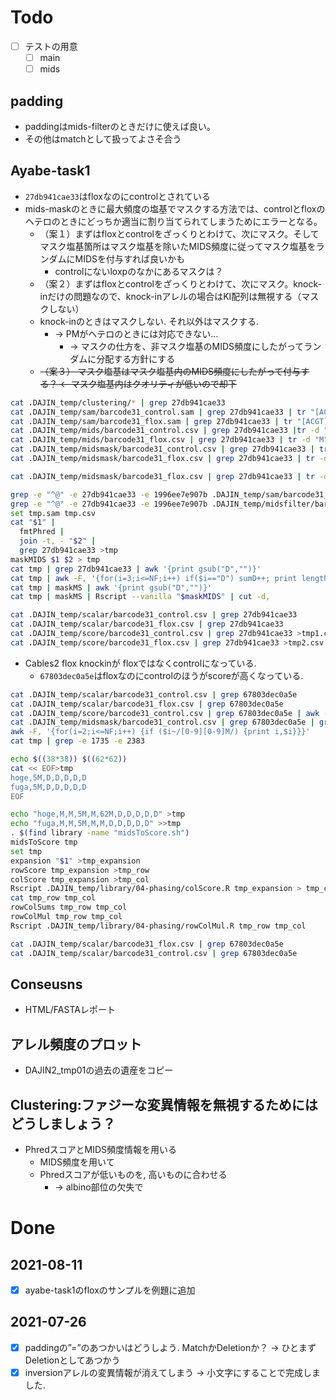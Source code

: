 # Todo

+ [ ] テストの用意
  + [ ] main
  + [ ] mids

## padding

+ paddingはmids-filterのときだけに使えば良い。
+ その他はmatchとして扱ってよさそ合う

## Ayabe-task1

+ `27db941cae33`はfloxなのにcontrolとされている
+ mids-maskのときに最大頻度の塩基でマスクする方法では、controlとfloxのヘテロのときにどっちか適当に割り当てられてしまうためにエラーとなる。
  + （案１）まずはfloxとcontrolをざっくりとわけて、次にマスク。そしてマスク塩基箇所はマスク塩基を除いたMIDS頻度に従ってマスク塩基をランダムにMIDSを付与すれば良いかも
    + controlにないloxpのなかにあるマスクは？
  + （案２）まずはfloxとcontrolをざっくりとわけて、次にマスク。knock-inだけの問題なので、knock-inアレルの場合はKI配列は無視する（マスクしない）
  + knock-inのときはマスクしない. それ以外はマスクする. 
    + → PMがヘテロのときには対応できない…
      + → マスクの仕方を、非マスク塩基のMIDS頻度にしたがってランダムに分配する方針にする
  + ~~（案３） マスク塩基はマスク塩基内のMIDS頻度にしたがって付与する？ <- マスク塩基内はクオリティが低いので却下~~

```bash
cat .DAJIN_temp/clustering/* | grep 27db941cae33
cat .DAJIN_temp/sam/barcode31_control.sam | grep 27db941cae33 | tr "[ACGT]" "," | grep [acgt]
cat .DAJIN_temp/sam/barcode31_flox.sam | grep 27db941cae33 | tr "[ACGT]" "," | grep [acgt]
cat .DAJIN_temp/mids/barcode31_control.csv | grep 27db941cae33 |tr -d "M" | grep -e [0-9][0-9]  -e D
cat .DAJIN_temp/mids/barcode31_flox.csv | grep 27db941cae33 | tr -d "M" | grep -e [0-9][0-9]  -e D
cat .DAJIN_temp/midsmask/barcode31_control.csv | grep 27db941cae33 | tr -d "M" | grep -e [0-9][0-9]  -e D
cat .DAJIN_temp/midsmask/barcode31_flox.csv | grep 27db941cae33 | tr -d "M" | grep -e [0-9][0-9] -e D

cat .DAJIN_temp/midsmask/barcode31_flox.csv | grep 27db941cae33 | tr -d "M" | awk '{print gsub("D","")}'

grep -e "^@" -e 27db941cae33 -e 1996ee7e907b .DAJIN_temp/sam/barcode31_flox.sam >tmp.sam
grep -e "^@" -e 27db941cae33 -e 1996ee7e907b .DAJIN_temp/midsfilter/barcode31_flox.csv >tmp.csv
set tmp.sam tmp.csv
cat "$1" |
  fmtPhred |
  join -t, - "$2" |
  grep 27db941cae33 >tmp
maskMIDS $1 $2 > tmp
cat tmp | grep 27db941cae33 | awk '{print gsub("D","")}'
cat tmp | awk -F, '{for(i=3;i<=NF;i++) if($i=="D") sumD++; print length($2), NF-2, sumD}'
cat tmp | maskMS | awk '{print gsub("D","")}'
cat tmp | maskMS | Rscript --vanilla "$maskMIDS" | cut -d,

cat .DAJIN_temp/scalar/barcode31_control.csv | grep 27db941cae33
cat .DAJIN_temp/scalar/barcode31_flox.csv | grep 27db941cae33
cat .DAJIN_temp/score/barcode31_control.csv | grep 27db941cae33 >tmp1.csv
cat .DAJIN_temp/score/barcode31_flox.csv | grep 27db941cae33 >tmp2.csv

```

+ Cables2 flox knockinが floxではなくcontrolになっている.
  + `67803dec0a5e`はfloxなのにcontrolのほうがscoreが高くなっている.

```bash
cat .DAJIN_temp/scalar/barcode31_control.csv | grep 67803dec0a5e
cat .DAJIN_temp/scalar/barcode31_flox.csv | grep 67803dec0a5e
cat .DAJIN_temp/score/barcode31_control.csv | grep 67803dec0a5e | awk -F, '{while(i!=(NF-1)/3) print i,$(i++)}' > tmp
cat .DAJIN_temp/midsmask/barcode31_control.csv | grep 67803dec0a5e | grep [0-9][0-9] |
awk -F, '{for(i=2;i<=NF;i++) {if ($i~/[0-9][0-9]M/) {print i,$i}}}'
cat tmp | grep -e 1735 -e 2383

echo $((38*38)) $((62*62))
cat << EOF>tmp
hoge,5M,D,D,D,D,D
fuga,5M,D,D,D,D,D
EOF

echo "hoge,M,M,5M,M,62M,D,D,D,D,D" >tmp
echo "fuga,M,M,5M,M,M,D,D,D,D,D" >>tmp
. $(find library -name "midsToScore.sh")
midsToScore tmp
set tmp
expansion "$1" >tmp_expansion
rowScore tmp_expansion >tmp_row
colScore tmp_expansion >tmp_col
Rscript .DAJIN_temp/library/04-phasing/colScore.R tmp_expansion > tmp_col
cat tmp_row tmp_col
rowColSums tmp_row tmp_col
rowColMul tmp_row tmp_col
Rscript .DAJIN_temp/library/04-phasing/rowColMul.R tmp_row tmp_col

cat .DAJIN_temp/scalar/barcode31_flox.csv | grep 67803dec0a5e
cat .DAJIN_temp/scalar/barcode31_control.csv | grep 67803dec0a5e
```

## Conseusns
+ HTML/FASTAレポート

## アレル頻度のプロット
+ DAJIN2_tmp01の過去の遺産をコピー

## Clustering:ファジーな変異情報を無視するためにはどうしましょう？
+ PhredスコアとMIDS頻度情報を用いる
  + MIDS頻度を用いて
  + Phredスコアが低いものを, 高いものに合わせる
    + → albino部位の欠失で

# Done

## 2021-08-11
+ [x] ayabe-task1のfloxのサンプルを例題に追加

## 2021-07-26
+ [x] paddingの”=”のあつかいはどうしよう. MatchかDeletionか？ → ひとまずDeletionとしてあつかう
+ [x] inversionアレルの変異情報が消えてしまう → 小文字にすることで完成しました. 
